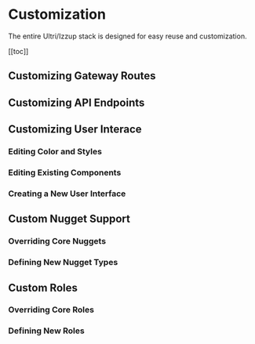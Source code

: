 # Customization

The entire Ultri/Izzup stack is designed for easy reuse and customization.

[[toc]] 

## Customizing Gateway Routes

## Customizing API Endpoints

## Customizing User Interace

### Editing Color and Styles

### Editing Existing Components

### Creating a New User Interface

## Custom Nugget Support

### Overriding Core Nuggets

### Defining New Nugget Types

## Custom Roles

### Overriding Core Roles

### Defining New Roles



